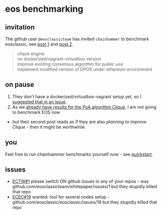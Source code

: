 # eos benchmarking

## invitation
The github user `@eosclassicteam` has invited `chainhammer` to benchmark eosclassic, 
see [post 1](https://github.com/ethereum/go-ethereum/issues/17447#issuecomment-415486092) 
and [post 2](https://github.com/ethereum/go-ethereum/issues/17447#issuecomment-415705182).

>  clique engine   
>  no dockerized/vagrant-virtualbox version  
>  improve existing consensus algorithm for public use  
> implement modified version of DPOS under ethereum environment

## on pause

1. They don't have a dockerized/virtualbox-vagrant setup yet, so I [suggested that in an issue](https://github.com/eosclassic/eosclassic/issues/19).  
1. As we [already have results for the  PoA algorithm Clique](geth.md), I am not going to benchmark EOS now  
  * but their second post reads as if they are also *planning to improve Clique* - then it might be worthwhile.

## you
Feel free to run chainhammer benchmarks yourself now - see [quickstart](README.md#quickstart).

## issues
* [ECTW#1]() please switch ON github issues in any of your repos - was github.com/eosclassicteam/whitepaper/issues/1 but they stupidly killed that repo
* [ECEC#19]() wanted: tool for several nodes setup - github.com/eosclassic/eosclassic/issues/19 but they stupidly killed that repo

